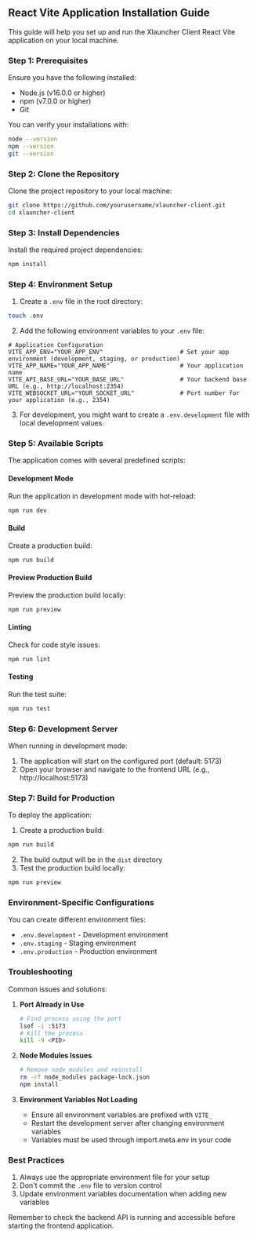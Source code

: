 ## **React Vite Application Installation Guide**

This guide will help you set up and run the Xlauncher Client React Vite application on your local machine.

### Step 1: Prerequisites

Ensure you have the following installed:
- Node.js (v16.0.0 or higher)
- npm (v7.0.0 or higher)
- Git

You can verify your installations with:
```bash
node --version
npm --version
git --version
```

### Step 2: Clone the Repository

Clone the project repository to your local machine:

```bash
git clone https://github.com/yourusername/xlauncher-client.git
cd xlauncher-client
```

### Step 3: Install Dependencies

Install the required project dependencies:

```bash
npm install
```

### Step 4: Environment Setup

1. Create a `.env` file in the root directory:
```bash
touch .env
```

2. Add the following environment variables to your `.env` file:
```env
# Application Configuration
VITE_APP_ENV="YOUR_APP_ENV"                      # Set your app environment (development, staging, or production)
VITE_APP_NAME="YOUR_APP_NAME"                    # Your application name
VITE_API_BASE_URL="YOUR_BASE_URL"                # Your backend base URL (e.g., http://localhost:2354)
VITE_WEBSOCKET_URL="YOUR_SOCKET_URL"             # Port number for your application (e.g., 2354)
```

3. For development, you might want to create a `.env.development` file with local development values.

### Step 5: Available Scripts

The application comes with several predefined scripts:

#### Development Mode
Run the application in development mode with hot-reload:
```bash
npm run dev
```

#### Build
Create a production build:
```bash
npm run build
```

#### Preview Production Build
Preview the production build locally:
```bash
npm run preview
```

#### Linting
Check for code style issues:
```bash
npm run lint
```

#### Testing
Run the test suite:
```bash
npm run test
```

### Step 6: Development Server

When running in development mode:
1. The application will start on the configured port (default: 5173)
2. Open your browser and navigate to the frontend URL (e.g., http://localhost:5173)

### Step 7: Build for Production

To deploy the application:

1. Create a production build:
```bash
npm run build
```

2. The build output will be in the `dist` directory
3. Test the production build locally:
```bash
npm run preview
```

### Environment-Specific Configurations

You can create different environment files:
- `.env.development` - Development environment
- `.env.staging` - Staging environment
- `.env.production` - Production environment

### Troubleshooting

Common issues and solutions:

1. **Port Already in Use**
   ```bash
   # Find process using the port
   lsof -i :5173
   # Kill the process
   kill -9 <PID>
   ```

2. **Node Modules Issues**
   ```bash
   # Remove node_modules and reinstall
   rm -rf node_modules package-lock.json
   npm install
   ```

3. **Environment Variables Not Loading**
   - Ensure all environment variables are prefixed with `VITE_`
   - Restart the development server after changing environment variables
   - Variables must be used through import.meta.env in your code

### Best Practices

1. Always use the appropriate environment file for your setup
2. Don't commit the `.env` file to version control
3. Update environment variables documentation when adding new variables

Remember to check the backend API is running and accessible before starting the frontend application.
